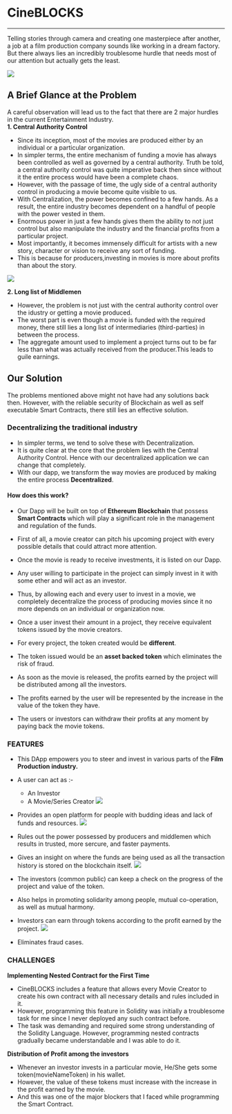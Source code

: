 # CineBLOCKS
---
Telling stories through camera and creating one masterpiece after another, a job at a film production company sounds like working in a dream factory. But there always lies an incredibly troublesome hurdle that needs most of our attention but actually gets the least.

![](https://i.imgur.com/hSkykoA.jpg)

## A Brief Glance at the Problem  
 
A careful observation will lead us to the fact that there are 2 major hurdles in the current Entertainment Industry.     
**1. Central Authority Control**
* Since its inception, most of the movies are produced either by an individual or a particular organization.
* In simpler terms, the entire mechanism of funding a movie has always been controlled as well as governed by a central authority. Truth be told, a central authority control was quite imperative back then since without it the entire process would have been a complete chaos.
* However, with the passage of time, the ugly side of a central authority control in producing a movie become quite visible to us.
* With Centralization, the power becomes confined to a few hands. As a result, the entire industry becomes dependent on a handful of people with the power vested in them. 
* Enormous power in just a few hands gives them the ability to not just control but also manipulate the industry and the financial profits from a particular project.
* Most importantly, it becomes immensely difficult for artists with a new story, character or vision to receive any sort of funding.
* This is because for producers,investing in movies is more about profits than about the story. 

![](https://i.imgur.com/bnjDhpV.png)

**2. Long list of Middlemen**
* However, the problem is not just with the central authority control over the idustry or getting a movie produced.
* The worst part is even though a movie is funded with the required money, there still lies a long list of intermediaries (third-parties) in between the process.
* The aggregate amount used to implement a project turns out to be far less than what was actually received from the producer.This leads to guile earnings.


## Our Solution 
The problems mentioned above might not have had any solutions back then.
However, with the reliable security of Blockchain as well as self executable Smart Contracts, there still lies an effective solution.
### Decentralizing the traditional industry
* In simpler terms, we tend to solve these with Decentralization.
* It is quite clear at the core that the problem lies with the Central Authority Control. Hence with our decentralized application we can change that completely.
* With our dapp, we transform the way movies are produced by making the entire process **Decentralized**.
#### How does this work?
* Our Dapp will be built on top of **Ethereum Blockchain** that possess **Smart Contracts** which will play a significant role in the management and regulation of the funds.
* First of all, a movie creator can pitch his upcoming project with every possible details that could attract more attention.
* Once the movie is ready to receive investments, it is listed on our Dapp.
* Any user willing to participate in the project can simply invest in it with some ether and will act as an investor.
* Thus, by allowing each and every user to invest in a movie, we completely decentralize the process of producing movies since it no more depends on an individual or organization now.
* Once a user invest their amount in a project, they receive equivalent tokens issued by the movie creators.
* For every project, the token created would be **different**.
* The token issued would be an **asset backed token** which eliminates the risk of fraud.

* As soon as the movie is released, the profits earned by the project will be distributed among all the investors. 
* The profits earned by the user will be represented by the increase in the value of the token they have.
* The users or investors can withdraw their profits at any moment by paying back the movie tokens.

### FEATURES 

* This DApp empowers you to steer and invest in various parts of the **Film Production industry.**
* A user can act as :-
    * An Investor 
    * A Movie/Series Creator 
  ![](https://i.imgur.com/7EP5Azf.jpg)

* Provides an open platform for people with budding ideas and lack of funds and resources.
![](https://i.imgur.com/W8ucRrO.jpg)

* Rules out the power possessed by producers and middlemen which results in trusted, more sercure, and faster payments.
* Gives an insight on where the funds are being used as all the transaction history is stored on the blockchain itself.
![](https://i.imgur.com/ZknOB5i.jpg)

* The investors (common public) can keep a check on the progress of the project and value of the token.
* Also helps in promoting solidarity among people, mutual co-operation, as well as mutual harmony.
* Investors can earn through tokens according to the profit earned by the project. 
![](https://i.imgur.com/jppZ895.jpg)

* Eliminates fraud cases.

### CHALLENGES
 **Implementing Nested Contract for the First Time**
 * CineBLOCKS includes a feature that allows every Movie Creator to create his own contract with all necessary details and rules included in it.
 * However, programming this feature in Solidity was initially a troublesome task for me since I never deployed any such contract before. 
 * The task was demanding and required some strong understanding of the Solidity Language. However, programming nested contracts gradually became       understandable and I was able to do it.

**Distribution of Profit among the investors**
 * Whenever an investor invests in a particular movie, He/She gets some token(movieNameToken) in his wallet.
 * However, the value of these tokens must increase with the increase in the profit earned by the movie. 
 * And this was one of the major blockers that I faced while programming the Smart Contract.

